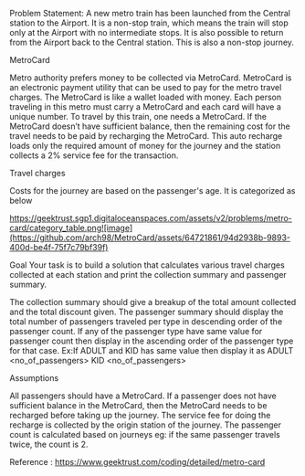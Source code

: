 Problem Statement:
A new metro train has been launched from the Central station to the Airport. It is a non-stop train, which means the train will stop only at the Airport with no intermediate stops. 
It is also possible to return from the Airport back to the Central station. This is also a non-stop journey.

MetroCard

 Metro authority prefers money to be collected via MetroCard. MetroCard is an electronic payment utility that can be used to pay for the metro travel charges. 
 The MetroCard is like a wallet loaded with money. Each person traveling in this metro must carry a MetroCard and each card will have a unique number. 
 To travel by this train, one needs a MetroCard. If the MetroCard doesn’t have sufficient balance, then the remaining cost for the travel needs to be 
 paid by recharging the MetroCard. This auto recharge loads only the required amount of money for the journey and the station collects a 2% service fee for the transaction. 

 
Travel charges

 Costs for the journey are based on the passenger's age. It is categorized as below

 https://geektrust.sgp1.digitaloceanspaces.com/assets/v2/problems/metro-card/category_table.png![image](https://github.com/arch98/MetroCard/assets/64721861/94d2938b-9893-400d-be4f-75f7c79bf39f)

Goal
 Your task is to build a solution that calculates various travel charges collected at each station and print the collection summary and passenger summary. 
 
 The collection summary should give a breakup of the total amount collected and the total discount given. 
 The passenger summary should display the total number of passengers traveled per type in descending order of the passenger count. 
 If any of the passenger type have same value for passenger count then display in the ascending order of the passenger type for that case. 
	Ex:If ADULT and KID has same value then display it as 
	ADULT <no_of_passengers>
	KID <no_of_passengers>
 
Assumptions

 All passengers should have a MetroCard. 
 If a passenger does not have sufficient balance in the MetroCard, then the MetroCard needs to be recharged before taking up the journey. 
 The service fee for doing the recharge is collected by the origin station of the journey. 
 The passenger count is calculated based on journeys eg: if the same passenger travels twice, the count is 2.


 Reference : https://www.geektrust.com/coding/detailed/metro-card
 
